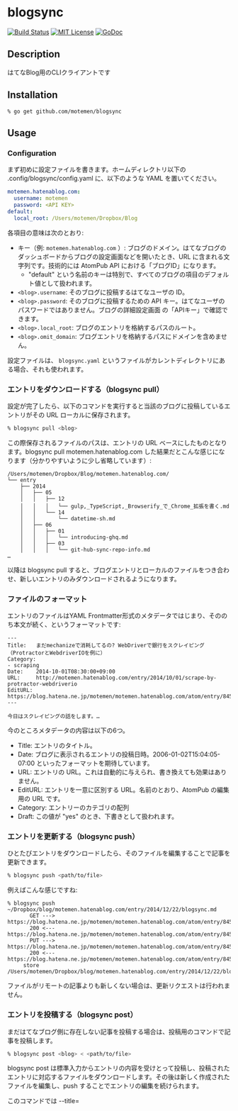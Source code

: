 blogsync
=======

[![Build Status](https://travis-ci.org/motemen/blogsync.png?branch=master)][travis]
[![MIT License](http://img.shields.io/badge/license-MIT-blue.svg?style=flat-square)][license]
[![GoDoc](https://godoc.org/github.com/motemen/blogsync?status.svg)](godoc)

[travis]: https://travis-ci.org/motemen/blogsync
[coveralls]: https://coveralls.io/r/motemen/blogsync?branch=master
[license]: https://github.com/motemen/blogsync/blob/master/LICENSE
[godoc]: https://godoc.org/github.com/motemen/blogsync

## Description

はてなBlog用のCLIクライアントです

## Installation

    % go get github.com/motemen/blogsync

## Usage

### Configuration

まず初めに設定ファイルを書きます。ホームディレクトリ以下の .config/blogsync/config.yaml に、以下のような YAML を置いてください。

```yaml
motemen.hatenablog.com:
  username: motemen
  password: <API KEY>
default:
  local_root: /Users/motemen/Dropbox/Blog
```

各項目の意味は次のとおり:

- キー（例: `motemen.hatenablog.com` ）: ブログのドメイン。はてなブログのダッシュボードからブログの設定画面などを開いたとき、URL に含まれる文字列です。技術的には AtomPub API における「ブログID」になります。
  - "default" という名前のキーは特別で、すべてのブログの項目のデフォルト値として扱われます。
- `<blog>.username`: そのブログに投稿するはてなユーザの ID。
- `<blog>.password`: そのブログに投稿するための API キー。はてなユーザのパスワードではありません。ブログの詳細設定画面 の「APIキー」で確認できます。
- `<blog>.local_root`: ブログのエントリを格納するパスのルート。
- `<blog>.omit_domain`: ブログエントリを格納するパスにドメインを含めません。

設定ファイルは、 `blogsync.yaml` というファイルがカレントディレクトリにある場合、それも使われます。

### エントリをダウンロードする（blogsync pull）

設定が完了したら、以下のコマンドを実行すると当該のブログに投稿しているエントリがその URL ローカルに保存されます。

```sh
% blogsync pull <blog>
```

この際保存されるファイルのパスは、エントリの URL ベースにしたものとなります。blogsync pull motemen.hatenablog.com した結果だとこんな感じになります（分かりやすいように少し省略しています）:

```
/Users/motemen/Dropbox/Blog/motemen.hatenablog.com/
└── entry
    ├── 2014
    │   ├── 05
    │   │   ├── 12
    │   │   │   └── gulp,_TypeScript,_Browserify_で_Chrome_拡張を書く.md
    │   │   └── 14
    │   │       └── datetime-sh.md
    │   ├── 06
    │   │   ├── 01
    │   │   │   └── introducing-ghq.md
    │   │   ├── 03
    │   │   │   └── git-hub-sync-repo-info.md
…
```

以降は blogsync pull すると、ブログエントリとローカルのファイルをつき合わせ、新しいエントリのみダウンロードされるようになります。

### ファイルのフォーマット

エントリのファイルはYAML Frontmatter形式のメタデータではじまり、そののち本文が続く、というフォーマットです:

```
---
Title:   まだmechanizeで消耗してるの? WebDriverで銀行をスクレイピング（ProtractorとWebdriverIOを例に）
Category:
- scraping
Date:    2014-10-01T08:30:00+09:00
URL:     http://motemen.hatenablog.com/entry/2014/10/01/scrape-by-protractor-webdriverio
EditURL: https://blog.hatena.ne.jp/motemen/motemen.hatenablog.com/atom/entry/8454420450066634133
---

今日はスクレイピングの話をします。…
```

今のところメタデータの内容は以下の6つ。

- Title: エントリのタイトル。
- Date: ブログに表示されるエントリの投稿日時。2006-01-02T15:04:05-07:00 といったフォーマットを期待しています。
- URL: エントリの URL。これは自動的に与えられ、書き換えても効果はありません。
- EditURL: エントリを一意に区別する URL。名前のとおり、AtomPub の編集用の URL です。
- Category: エントリーのカテゴリの配列
- Draft: この値が "yes" のとき、下書きとして扱われます。

### エントリを更新する（blogsync push）

ひとたびエントリをダウンロードしたら、そのファイルを編集することで記事を更新できます。

```sh
% blogsync push <path/to/file>
```

例えばこんな感じですね:

```console
% blogsync push ~/Dropbox/blog/motemen.hatenablog.com/entry/2014/12/22/blogsync.md
       GET ---> https://blog.hatena.ne.jp/motemen/motemen.hatenablog.com/atom/entry/8454420450077731341
       200 <--- https://blog.hatena.ne.jp/motemen/motemen.hatenablog.com/atom/entry/8454420450077731341
       PUT ---> https://blog.hatena.ne.jp/motemen/motemen.hatenablog.com/atom/entry/8454420450077731341
       200 <--- https://blog.hatena.ne.jp/motemen/motemen.hatenablog.com/atom/entry/8454420450077731341
     store /Users/motemen/Dropbox/blog/motemen.hatenablog.com/entry/2014/12/22/blogsync.md
```

ファイルがリモートの記事よりも新しくない場合は、更新リクエストは行われません。

### エントリを投稿する（blogsync post）

まだはてなブログ側に存在しない記事を投稿する場合は、投稿用のコマンドで記事を投稿します。

```sh
% blogsync post <blog> < <path/to/file>
```

blogsync post は標準入力からエントリの内容を受けとって投稿し、投稿されたエントリに対応するファイルをダウンロードします。その後は新しく作成されたファイルを編集し、push することでエントリの編集を続けられます。

このコマンドでは --title=<TITLE>、--draft という引数によって記事タイトルや下書き状態の指定を行えるのでこんな風に雑に、ターミナルから書き始めることもできます…

```console
% blogsync post --draft --title=blogsync motemen.hatenablog.com
さてかきはじめるか…
^D
```

## Author

[motemen](https://github.com/motemen)
